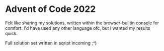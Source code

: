 # Advent of Code 2022

Felt like sharing my solutions, written within the browser-builtin console for comfort.
I'd have used any other language ofc, but I wanted my results quick.

Full solution set written in sqript incoming ;^)

